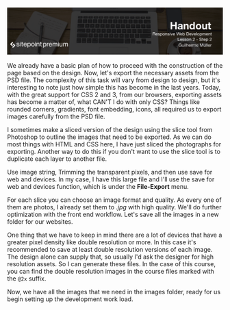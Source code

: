 ![](headings/2.2.png)

We already have a basic plan of how to proceed with the construction of the page based on the design. Now, let's export the necessary assets from the PSD file. The complexity of this task will vary from design to design, but it's interesting to note just how simple this has become in the last years. Today, with the great support for CSS 2 and 3, from our browsers, exporting assets has become a matter of, what CAN'T I do with only CSS? Things like rounded corners, gradients, font embedding, icons, all required us to export images carefully from the PSD file.

I sometimes make a sliced version of the design using the slice tool from Photoshop to outline the images that need to be exported. As we can do most things with HTML and CSS here, I have just sliced the photographs for exporting. Another way to do this if you don't want to use the slice tool is to duplicate each layer to another file.

Use image string, Trimming the transparent pixels, and then use save for web and devices. In my case, I have this large file and I'll use the save for web and devices function, which is under the **File-Export** menu.

For each slice you can choose an image format and quality. As every one of them are photos, I already set them to *.jpg* with high quality. We'll do further optimization with the front end workflow. Let's save all the images in a new folder for our websites. 

One thing that we have to keep in mind there are a lot of devices that have a greater pixel density like double resolution or more. In this case it's recommended to save at least double resolution versions of each image. The design alone can supply that, so usually I'd ask the designer for high resolution assets. So I can generate these files. In the case of this course, you can find the double resolution images in the course files marked with the `@2x` suffix.

Now, we have all the images that we need in the images folder, ready for us begin setting up the development work load.